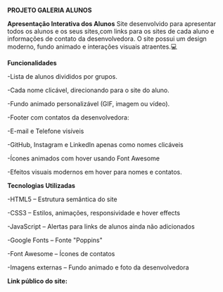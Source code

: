 **PROJETO GALERIA ALUNOS**

**Apresentação Interativa dos Alunos**
Site desenvolvido para apresentar todos os alunos e os seus sites,com links para os sites de cada aluno e informações de contato da desenvolvedora. O site possui um design moderno, fundo animado e interações visuais atraentes.💻

**Funcionalidades**

-Lista de alunos divididos por grupos.

-Cada nome clicável, direcionando para o site do aluno.

-Fundo animado personalizável (GIF, imagem ou vídeo).

-Footer com contatos da desenvolvedora:

-E-mail e Telefone visíveis

-GitHub, Instagram e LinkedIn apenas como nomes clicáveis

-Ícones animados com hover usando Font Awesome

-Efeitos visuais modernos em hover para nomes e contatos.


**Tecnologias Utilizadas**

-HTML5 – Estrutura semântica do site

-CSS3 – Estilos, animações, responsividade e hover effects

-JavaScript – Alertas para links de alunos ainda não adicionados

-Google Fonts – Fonte "Poppins"

-Font Awesome – Ícones de contatos

-Imagens externas – Fundo animado e foto da desenvolvedora


**Link público do site:**

